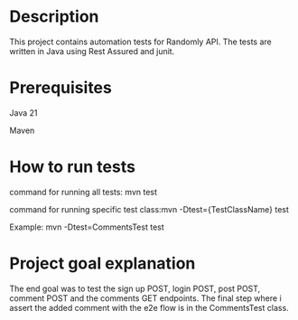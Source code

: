 # Description

This project contains automation tests for Randomly API. 
The tests are written in Java using Rest Assured and junit.

# Prerequisites
Java 21

Maven

# How to run tests
command for running all tests: mvn test

command for running specific test class:mvn -Dtest={TestClassName} test

Example: mvn -Dtest=CommentsTest test

# Project goal explanation
The end goal was to test the sign up POST, login POST, post POST, 
comment POST and the comments GET endpoints. The final step where i 
assert the added comment with the e2e flow is in the CommentsTest class.
